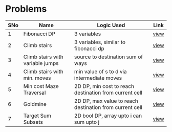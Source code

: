 # Problems

SNo | Name | Logic Used | Link |
----|------|------------|------|
1 | Fibonacci DP | 3 variables | [view](fibonacci_dp.cpp)
2 | Climb stairs | 3 variables, similar to fibonacci dp | [view](climb_stairs.cpp) 
3 | Climb stairs with variable jumps | source to destination sum of ways | [view](climb_stairs_variable_jumps.cpp) 
4 | Climb stairs with min. moves | min value of s to d via intermediate moves | [view](climb_stairs_min_moves.cpp)
5 | Min cost Maze Traversal | 2D DP, min cost to reach destination from current cell | [view](min_cost_maze_traversal.cpp)
6 | Goldmine | 2D DP, max value to reach destination from current cell | [view](goldmine.cpp) 
7 | Target Sum Subsets | 2D bool DP, array upto i can sum upto j | [view](target_sum_subsets.cpp)